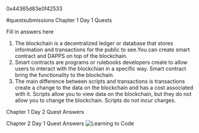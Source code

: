 0x44365d83e0f42533

#questsubmissions
Chapter 1 Day 1 Quests

Fill in answers here
1) The blockchain is a decentralized ledger or database that stores information and transactions for the public to see.You can create smart contract and DAPPS on top of the blockchain. 
2) Smart contracts are programs or rulebooks developers create to allow users to interact with the blockchian in a specific way. Smart contract bring the functionality to the blockchain. 
3) The main difference between scripts and transactions is transactions create a change to the data on the blockchain and has a cost associated with it. Scripts allow you to view data on the blockchain, but they do not allow you to change the blockchain. Scripts do not incur charges. 

Chapter 1 Day 2 Quest Answers 

Chapter 2 Day 1 Quest Answers
![Learning to Code](https://user-images.githubusercontent.com/104658155/168206620-4dfd2d8a-252f-4c0b-a9fc-99209883f274.PNG)
